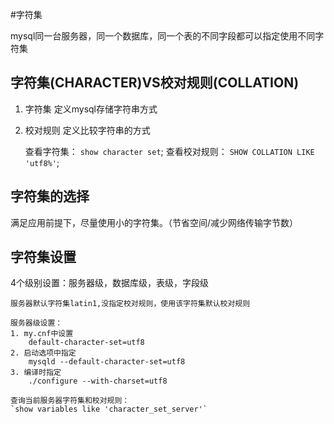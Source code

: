 #字符集


 mysql同一台服务器，同一个数据库，同一个表的不同字段都可以指定使用不同字符集

字符集(CHARACTER)VS校对规则(COLLATION)
--------
1. 字符集 定义mysql存储字符串方式
2. 校对规则 定义比较字符串的方式


    查看字符集：  `show character set`;
    查看校对规则： `SHOW COLLATION LIKE 'utf8%'`;

字符集的选择
---------
满足应用前提下，尽量使用小的字符集。（节省空间/减少网络传输字节数）

字符集设置
---------
4个级别设置：服务器级，数据库级，表级，字段级

    服务器默认字符集latin1,没指定校对规则，使用该字符集默认校对规则

    服务器级设置：
    1. my.cnf中设置
        default-character-set=utf8
    2. 启动选项中指定
        mysqld --default-character-set=utf8
    3. 编译时指定
        ./configure --with-charset=utf8

    查询当前服务器字符集和校对规则：
    `show variables like 'character_set_server'`
